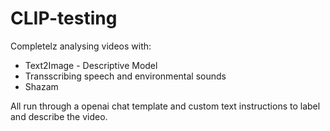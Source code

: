# CLIP-testing

Completelz analysing videos with:
- Text2Image - Descriptive Model
- Transscribing speech and environmental sounds
- Shazam

All run through a openai chat template and custom text instructions to label and describe the video.

